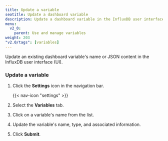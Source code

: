 ```yaml
---
title: Update a variable
seotitle: Update a dashboard variable
description: Update a dashboard variable in the InfluxDB user interface.
menu:
  v2_0:
    parent: Use and manage variables
weight: 203
"v2.0/tags": [variables]
---
```


Update an existing dashboard variable's name or JSON content in the InfluxDB user interface (UI).

### Update a variable

1. Click the **Settings** icon in the navigation bar.

    {{< nav-icon "settings" >}}

2. Select the **Variables** tab.
3. Click on a variable's name from the list.
4. Update the variable's name, type, and associated information.
5. Click **Submit**.
